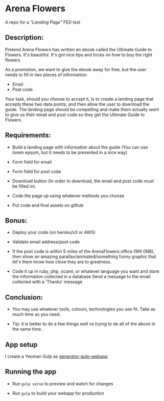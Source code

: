 # Arena Flowers
A repo for a _"Landing Page"_ FED test

## Description:

Pretend Arena Flowers has written an ebook called the Ultimate Guide to Flowers. It's beautiful. It's got nice tips and tricks on how to buy the right flowers

As a promotion, we want to give the ebook away for free, but the user needs to fill in two pieces of information:

- Email
- Post code

Your task, should you choose to accept it, is to create a landing page that accepts these two data points, and then allow the user to download the guide. The landing page should be compelling and make them actually *want* to give us their email and post code so they get the Ultimate Guide to Flowers


## Requirements:
- Build a landing page with information about the guide (You can use lorem epsom, but it needs to be presented in a nice way)

- Form field for email

- Form field for post code

- Download button (In order to download, the email and post code *must* be filled in).

- Code the page up using whatever methods you choose

- Put code and final assets on github

## Bonus:
- Deploy your code (on heroku/s3 or AWS)

- Validate email address/post code

- If the post code is within 5 miles of the ArenaFlowers office (W6 0NB), then show an amazing parallax/animated/something funny graphic that let's them know how close they are to greatness.

- Code it up in ruby, php, ocaml, or whatever language you want and store the information collected in a database
Send a message to the email collected with a 'Thanks' message

## Conclusion:
- You may use whatever tools, colours, technologies you see fit. Take as much time as you need.

- Tip: it is better to do a few things well vs trying to do all of the above in the same time.


## App setup

I create a Yeoman Gulp as [generator-gulp-webapp](https://github.com/yeoman/generator-gulp-webapp)

## Running the app

- Run `gulp serve` to preview and watch for changes

- Run `gulp` to build your webapp for production
